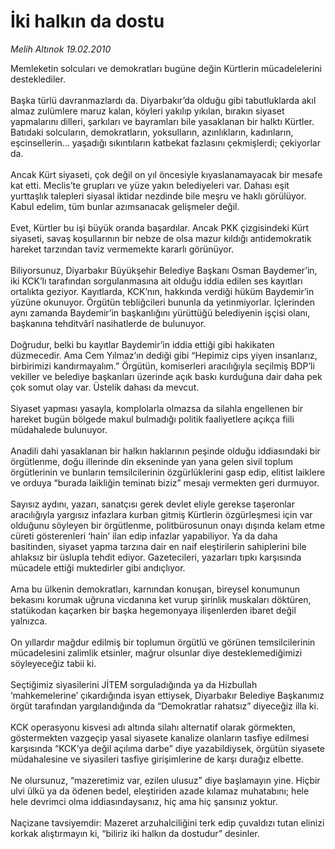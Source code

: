 # İki halkın da dostu

*Melih Altınok 19.02.2010*

<div class="taraf_structure_2col_1zq">
<div class="margen_n">



 <p>Memleketin solcuları ve demokratları bugüne değin Kürtlerin mücadelelerini desteklediler. <br/><br/>Başka türlü davranmazlardı da. Diyarbakır’da olduğu gibi tabutluklarda akıl almaz zulümlere maruz kalan, köyleri yakılıp yıkılan, bırakın siyaset yapmalarını dilleri, şarkıları ve bayramları bile yasaklanan bir halktı Kürtler. Batıdaki solcuların, demokratların, yoksulların, azınlıkların, kadınların, eşcinsellerin... yaşadığı sıkıntıların katbekat fazlasını çekmişlerdi; çekiyorlar da. <br/><br/>Ancak Kürt siyaseti, çok değil on yıl öncesiyle kıyaslanamayacak bir mesafe kat etti. Meclis’te grupları ve yüze yakın belediyeleri var. Dahası eşit yurttaşlık talepleri siyasal iktidar nezdinde bile meşru ve haklı görülüyor. Kabul edelim, tüm bunlar azımsanacak gelişmeler değil. <br/><br/>Evet, Kürtler bu işi büyük oranda başardılar. Ancak PKK çizgisindeki Kürt siyaseti, savaş koşullarının bir nebze de olsa mazur kıldığı antidemokratik hareket tarzından taviz vermemekte kararlı görünüyor. <br/><br/>Biliyorsunuz, Diyarbakır Büyükşehir Belediye Başkanı Osman Baydemer’in, iki KCK’lı tarafından sorgulanmasına ait olduğu iddia edilen ses kayıtları ortalıkta geziyor. Kayıtlarda, KCK’nın, hakkında verdiği hüküm Baydemir’in yüzüne okunuyor. Örgütün tebliğcileri bununla da yetinmiyorlar. İçlerinden aynı zamanda Baydemir’in başkanlığını yürüttüğü belediyenin işçisi olanı, başkanına tehditvârî nasihatlerde de bulunuyor. <br/><br/>Doğrudur, belki bu kayıtlar Baydemir’in iddia ettiği gibi hakikaten düzmecedir. Ama Cem Yılmaz’ın dediği gibi “Hepimiz cips yiyen insanlarız, birbirimizi kandırmayalım.” Örgütün, komiserleri aracılığıyla seçilmiş BDP’li vekiller ve belediye başkanları üzerinde açık baskı kurduğuna dair daha pek çok somut olay var. Üstelik dahası da mevcut. <br/><br/>Siyaset yapması yasayla, komplolarla olmazsa da silahla engellenen bir hareket bugün bölgede makul bulmadığı politik faaliyetlere açıkça fiili müdahalede bulunuyor. <br/><br/>Anadili dahi yasaklanan bir halkın haklarının peşinde olduğu iddiasındaki bir örgütlenme, doğu illerinde din ekseninde yan yana gelen sivil toplum örgütlerinin ve bunların temsilcilerinin özgürlüklerini gasp edip, elitist laiklere ve orduya “burada laikliğin teminatı biziz” mesajı vermekten geri durmuyor. <br/><br/>Sayısız aydını, yazarı, sanatçısı gerek devlet eliyle gerekse taşeronlar aracılığıyla yargısız infazlara kurban gitmiş Kürtlerin özgürleşmesi için var olduğunu söyleyen bir örgütlenme, politbürosunun onayı dışında kelam etme cüreti gösterenleri ‘hain’ ilan edip infazlar yapabiliyor. Ya da daha basitinden, siyaset yapma tarzına dair en naif eleştirilerin sahiplerini bile ahlaksız bir üslupla tehdit ediyor. Gazetecileri, yazarları tıpkı karşısında mücadele ettiği muktedirler gibi andıçlıyor. <br/><br/>Ama bu ülkenin demokratları, karnından konuşan, bireysel konumunun bekasını korumak uğruna vicdanına ket vurup şirinlik muskaları döktüren, statükodan kaçarken bir başka hegemonyaya ilişenlerden ibaret değil yalnızca. <br/><br/>On yıllardır mağdur edilmiş bir toplumun örgütlü ve görünen temsilcilerinin mücadelesini zalimlik etsinler, mağrur olsunlar diye desteklemediğimizi söyleyeceğiz tabii ki. <br/><br/>Seçtiğimiz siyasilerini JİTEM sorguladığında ya da Hizbullah ‘mahkemelerine’ çıkardığında isyan ettiysek, Diyarbakır Belediye Başkanımız örgüt tarafından yargılandığında da “Demokratlar rahatsız” diyeceğiz illa ki. <br/><br/>KCK operasyonu kisvesi adı altında silahı alternatif olarak görmekten, göstermekten vazgeçip yasal siyasete kanalize olanların tasfiye edilmesi karşısında “KCK’ya değil açılıma darbe” diye yazabildiysek, örgütün siyasete müdahalesine ve siyasileri tasfiye girişimlerine de karşı durağız elbette. <br/><br/>Ne olursunuz, “mazeretimiz var, ezilen ulusuz” diye başlamayın yine. Hiçbir ulvi ülkü ya da ödenen bedel, eleştiriden azade kılamaz muhatabını; hele hele devrimci olma iddiasındaysanız, hiç ama hiç şansınız yoktur. <br/><br/>Naçizane tavsiyemdir: Mazeret arzuhalciliğini terk edip çuvaldızı tutan elinizi korkak alıştırmayın ki, “biliriz iki halkın da dostudur” desinler.</p>
<br/>
<br/>
<br/>



<br/>


<div id="taraf_not">
</div>

</div>


</div>
